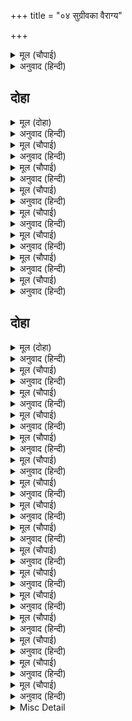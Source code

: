 +++
title = "०४ सुग्रीवका वैराग्य"

+++


<details><summary>मूल (चौपाई)</summary>

कह सुग्रीव सुनहु रघुबीरा।  
तजहु सोच मन आनहु धीरा॥  
सब प्रकार करिहउँ सेवकाई।  
जेहि बिधि मिलिहि जानकी आई॥
</details>

<details><summary>अनुवाद (हिन्दी)</summary>

सुग्रीवने कहा—हे रघुवीर! सुनिये, सोच छोड़ दीजिये और मनमें धीरज लाइये। मैं सब प्रकारसे आपकी सेवा करूँगा, जिस उपायसे जानकीजी आकर आपको मिलें॥ ४॥
</details>

## दोहा


<details><summary>मूल (दोहा)</summary>

सखा बचन सुनि हरषे कृपासिंधु बलसींव।  
कारन कवन बसहु बन मोहि कहहु सुग्रीव॥ ५॥
</details>

<details><summary>अनुवाद (हिन्दी)</summary>

कृपाके समुद्र और बलकी सीमा श्रीरामजी सखा सुग्रीवके वचन सुनकर हर्षित हुए। (और बोले—) हे सुग्रीव! मुझे बताओ, तुम वनमें किस कारण रहते हो?॥ ५॥
</details>

<details><summary>मूल (चौपाई)</summary>

नाथ बालि अरु मैं द्वौ भाई।  
प्रीति रही कछु बरनि न जाई॥  
मयसुत मायावी तेहि नाऊँ।  
आवा सो प्रभु हमरें गाऊँ॥
</details>

<details><summary>अनुवाद (हिन्दी)</summary>

(सुग्रीवने कहा—) हे नाथ! बालि और मैं दो भाई हैं। हम दोनोंमें ऐसी प्रीति थी कि वर्णन नहीं की जा सकती। हे प्रभो! मय दानवका एक पुत्र था, उसका नाम मायावी था। एक बार वह हमारे गाँवमें आया॥ १॥
</details>

<details><summary>मूल (चौपाई)</summary>

अर्ध राति पुर द्वार पुकारा।  
बाली रिपु बल सहै न पारा॥  
धावा बालि देखि सो भागा।  
मैं पुनि गयउँ बंधु सँग लागा॥
</details>

<details><summary>अनुवाद (हिन्दी)</summary>

उसने आधी रातको नगरके फाटकपर आकर पुकारा (ललकारा)। बालि शत्रुके बल (ललकार) को सह नहीं सका। वह दौड़ा, उसे देखकर मायावी भागा। मैं भी भाईके सङ्ग लगा चला गया॥ २॥
</details>

<details><summary>मूल (चौपाई)</summary>

गिरिबर गुहाँ पैठ सो जाई।  
तब बालीं मोहि कहा बुझाई॥  
परिखेसु मोहि एक पखवारा।  
नहिं आवौं तब जानेसु मारा॥
</details>

<details><summary>अनुवाद (हिन्दी)</summary>

वह मायावी एक पर्वतकी गुफामें जा घुसा। तब बालिने मुझे समझाकर कहा—तुम एक पखवाड़े (पंद्रह दिन) तक मेरी बाट देखना। यदि मैं उतने दिनोंमें न आऊँ तो जान लेना कि मैं मारा गया॥ ३॥
</details>

<details><summary>मूल (चौपाई)</summary>

मास दिवस तहँ रहेउँ खरारी।  
निसरी रुधिर धार तहँ भारी॥  
बालि हतेसि मोहि मारिहि आई।  
सिला देइ तहँ चलेउँ पराई॥
</details>

<details><summary>अनुवाद (हिन्दी)</summary>

हे खरारि! मैं वहाँ महीने भरतक रहा। वहाँ (उस गुफामेंसे) रक्तकी बड़ी भारी धारा निकली। तब (मैंने समझा कि) उसने बालिको मार डाला, अब आकर मुझे मारेगा। इसलिये मैं वहाँ (गुफाके द्वारपर) एक शिला लगाकर भाग आया॥ ४॥
</details>

<details><summary>मूल (चौपाई)</summary>

मंत्रिन्ह पुर देखा बिनु साईं।  
दीन्हेउ मोहि राज बरिआईं॥  
बाली ताहि मारि गृह आवा।  
देखि मोहि जियँ भेद बढ़ावा॥
</details>

<details><summary>अनुवाद (हिन्दी)</summary>

मन्त्रियोंने नगरको बिना स्वामी (राजा) का देखा, तो मुझको जबर्दस्ती राज्य दे दिया। बालि उसे मारकर घर आ गया। मुझे (राजसिंहासनपर) देखकर उसने जीमें भेद बढ़ाया (बहुत ही विरोध माना)। (उसने समझा कि यह राज्यके लोभसे ही गुफाके द्वारपर शिला दे आया था, जिससे मैं बाहर न निकल सकूँ; और यहाँ आकर राजा बन बैठा)॥ ५॥
</details>

<details><summary>मूल (चौपाई)</summary>

रिपु सम मोहि मारेसि अति भारी।  
हरि लीन्हेसि सर्बसु अरु नारी॥  
ताकें भय रघुबीर कृपाला।  
सकल भुवन मैं फिरेउँ बिहाला॥
</details>

<details><summary>अनुवाद (हिन्दी)</summary>

उसने मुझे शत्रुके समान बहुत अधिक मारा और मेरा सर्वस्व तथा मेरी स्त्रीको भी छीन लिया। हे कृपालु रघुवीर! मैं उसके भयसे समस्त लोकोंमें बेहाल होकर फिरता रहा॥ ६॥
</details>

<details><summary>मूल (चौपाई)</summary>

इहाँ साप बस आवत नाहीं।  
तदपि सभीत रहउँ मन माहीं॥  
सुनि सेवक दुख दीनदयाला।  
फरकि उठीं द्वै भुजा बिसाला॥
</details>

<details><summary>अनुवाद (हिन्दी)</summary>

वह शापके कारण यहाँ नहीं आता, तो भी मैं मनमें भयभीत रहता हूँ। सेवकका दुःख सुनकर दीनोंपर दया करनेवाले श्रीरघुनाथजीकी दोनों विशाल भुजाएँ फड़क उठीं॥ ७॥
</details>

## दोहा


<details><summary>मूल (दोहा)</summary>

सुनु सुग्रीव मारिहउँ बालिहि एकहिं बान।  
ब्रह्म रुद्र सरनागत गएँ न उबरिहिं प्रान॥६॥
</details>

<details><summary>अनुवाद (हिन्दी)</summary>

(उन्होंने कहा—) हे सुग्रीव! सुनो, मैं एक ही बाणसे बालिको मार डालूँगा। ब्रह्मा और रुद्रकी शरणमें जानेपर भी उसके प्राण न बचेंगे॥ ६॥
</details>

<details><summary>मूल (चौपाई)</summary>

जे न मित्र दुख होहिं दुखारी।  
तिन्हहि बिलोकत पातक भारी॥  
निज दुख गिरि सम रज करि जाना।  
मित्रक दुख रज मेरु समाना॥
</details>

<details><summary>अनुवाद (हिन्दी)</summary>

जो लोग मित्रके दुःखसे दुःखी नहीं होते, उन्हें देखनेसे ही बड़ा पाप लगता है। अपने पर्वतके समान दुःखको धूलके समान और मित्रके धूलके समान दुःखको सुमेरु (बड़े भारी पर्वत) के समान जाने॥ १॥
</details>

<details><summary>मूल (चौपाई)</summary>

जिन्ह कें असि मति सहज न आई।  
ते सठ कत हठि करत मिताई॥  
कुपथ निवारि सुपंथ चलावा।  
गुन प्रगटै अवगुनन्हि दुरावा॥
</details>

<details><summary>अनुवाद (हिन्दी)</summary>

जिन्हें स्वभावसे ही ऐसी बुद्धि प्राप्त नहीं है, वे मूर्ख हठ करके क्यों किसीसे मित्रता करते हैं? मित्रका धर्म है कि वह मित्रको बुरे मार्गसे रोककर अच्छे मार्गपर चलावे। उसके गुण प्रकट करे और अवगुणोंको छिपावे॥ २॥
</details>

<details><summary>मूल (चौपाई)</summary>

देत लेत मन संक न धरई।  
बल अनुमान सदा हित करई॥  
बिपति काल कर सतगुन नेहा।  
श्रुति कह संत मित्र गुन एहा॥
</details>

<details><summary>अनुवाद (हिन्दी)</summary>

देने-लेनेमें मनमें शंका न रखे। अपने बलके अनुसार सदा हित ही करता रहे। विपत्तिके समयमें तो सदा सौगुना स्नेह करे। वेद कहते हैं कि संत (श्रेष्ठ) मित्रके गुण (लक्षण) ये हैं॥ ३॥
</details>

<details><summary>मूल (चौपाई)</summary>

आगें कह मृदु बचन बनाई।  
पाछें अनहित मन कुटिलाई॥  
जाकर चित अहि गति सम भाई।  
अस कुमित्र परिहरेहिं भलाई॥
</details>

<details><summary>अनुवाद (हिन्दी)</summary>

जो सामने तो बना-बनाकर कोमल वचन कहता है और पीठ-पीछे बुराई करता है तथा मनमें कुटिलता रखता है—हे भाई! (इस तरह) जिसका मन साँपकी चालके समान टेढ़ा है, ऐसे कुमित्रको तो त्यागनेमें ही भलाई है॥ ४॥
</details>

<details><summary>मूल (चौपाई)</summary>

सेवक सठ नृप कृपन कुनारी।  
कपटी मित्र सूल सम चारी॥  
सखा सोच त्यागहु बल मोरें।  
सब बिधि घटब काज मैं तोरें॥
</details>

<details><summary>अनुवाद (हिन्दी)</summary>

मूर्ख सेवक, कंजूस राजा, कुलटा स्त्री और कपटी मित्र—ये चारों शूलके समान (पीड़ा देनेवाले) हैं। हे सखा! मेरे बलपर अब तुम चिन्ता छोड़ दो। मैं सब प्रकारसे तुम्हारे काम आऊँगा (तुम्हारी सहायता करूँगा)॥ ५॥
</details>

<details><summary>मूल (चौपाई)</summary>

कह सुग्रीव सुनहु रघुबीरा।  
बालि महाबल अति रनधीरा॥  
दुंदुभि अस्थि ताल देखराए।  
बिनु प्रयास रघुनाथ ढहाए॥
</details>

<details><summary>अनुवाद (हिन्दी)</summary>

सुग्रीवने कहा—हे रघुवीर! सुनिये, बालि महान् बलवान् और अत्यन्त रणधीर है। फिर सुग्रीवने श्रीरामजीको दुन्दुभि राक्षसकी हड्डियाँ और तालके वृक्ष दिखलाये। श्रीरघुनाथजीने उन्हें बिना ही परिश्रमके (आसानीसे) ढहा दिया॥ ६॥
</details>

<details><summary>मूल (चौपाई)</summary>

देखि अमित बल बाढ़ी प्रीती।  
बालि बधब इन्ह भइ परतीती॥  
बार बार नावइ पद सीसा।  
प्रभुहि जानि मन हरष कपीसा॥
</details>

<details><summary>अनुवाद (हिन्दी)</summary>

श्रीरामजीका अपरिमित बल देखकर सुग्रीवकी प्रीति बढ़ गयी और उन्हें विश्वास हो गया कि ये बालिका वध अवश्य करेंगे। वे बार-बार चरणोंमें सिर नवाने लगे। प्रभुको पहचानकर सुग्रीव मनमें हर्षित हो रहे थे॥ ७॥
</details>

<details><summary>मूल (चौपाई)</summary>

उपजा ग्यान बचन तब बोला।  
नाथ कृपाँ मन भयउ अलोला॥  
सुख संपति परिवार बड़ाई।  
सब परिहरि करिहउँ सेवकाई॥
</details>

<details><summary>अनुवाद (हिन्दी)</summary>

जब ज्ञान उत्पन्न हुआ तब वे ये वचन बोले कि हे नाथ! आपकी कृपासे अब मेरा मन स्थिर हो गया। सुख, सम्पत्ति, परिवार और बड़ाई (बड़प्पन) सबको त्यागकर मैं आपकी सेवा ही करूँगा॥ ८॥
</details>

<details><summary>मूल (चौपाई)</summary>

ए सब राम भगति के बाधक।  
कहहिं संत तव पद अवराधक॥  
सत्रु मित्र सुख दुख जग माहीं।  
मायाकृत परमारथ नाहीं॥
</details>

<details><summary>अनुवाद (हिन्दी)</summary>

क्योंकि आपके चरणोंकी आराधना करनेवाले संत कहते हैं कि ये सब (सुख-सम्पत्ति आदि) रामभक्तिके विरोधी हैं। जगत् में जितने भी शत्रु-मित्र और सुख-दुःख (आदि द्वन्द्व) हैं, सब-के-सब मायारचित हैं, परमार्थतः (वास्तवमें ) नहीं हैं॥ ९॥
</details>

<details><summary>मूल (चौपाई)</summary>

बालि परम हित जासु प्रसादा।  
मिलेहु राम तुम्ह समन बिषादा॥  
सपनें जेहि सन होइ लराई।  
जागें समुझत मन सकुचाई॥
</details>

<details><summary>अनुवाद (हिन्दी)</summary>

हे श्रीरामजी! बालि तो मेरा परम हितकारी है, जिसकी कृपासे शोकका नाश करनेवाले आप मुझे मिले; और जिसके साथ अब स्वप्नमें भी लड़ाई हो तो जागनेपर उसे समझकर मनमें संकोच होगा (कि स्वप्नमें भी मैं उससे क्यों लड़ा)॥ १०॥
</details>

<details><summary>मूल (चौपाई)</summary>

अब प्रभु कृपा करहु एहि भाँती।  
सब तजि भजनु करौं दिन राती॥  
सुनि बिराग संजुत कपि बानी।  
बोले बिहँसि रामु धनुपानी॥
</details>

<details><summary>अनुवाद (हिन्दी)</summary>

हे प्रभो! अब तो इस प्रकार कृपा कीजिये कि सब छोड़कर दिन-रात मैं आपका भजन ही करूँ। सुग्रीवकी वैराग्ययुक्त वाणी सुनकर (उसके क्षणिक वैराग्यको देखकर) हाथमें धनुष धारण करनेवाले श्रीरामजी मुसकराकर बोले—॥ ११॥
</details>

<details><summary>मूल (चौपाई)</summary>

जो कछु कहेहु सत्य सब सोई।  
सखा बचन मम मृषा न होई॥  
नट मरकट इव सबहि नचावत।  
रामु खगेस बेद अस गावत॥
</details>

<details><summary>अनुवाद (हिन्दी)</summary>

तुमने जो कुछ कहा है, वह सभी सत्य है; परन्तु हे सखा! मेरा वचन मिथ्या नहीं होता (अर्थात् बालि मारा जायगा और तुम्हें राज्य मिलेगा)। (काकभुशुण्डिजी कहते हैं कि—) हे पक्षियोंके राजा गरुड़! नट (मदारी) के बंदरकी तरह श्रीरामजी सबको नचाते हैं, वेद ऐसा कहते हैं॥ १२॥
</details>

<details><summary>मूल (चौपाई)</summary>

लै सुग्रीव संग रघुनाथा।  
चले चाप सायक गहि हाथा॥  
तब रघुपति सुग्रीव पठावा।  
गर्जेसि जाइ निकट बल पावा॥
</details>

<details><summary>अनुवाद (हिन्दी)</summary>

तदनन्तर सुग्रीवको साथ लेकर और हाथोंमें धनुष-बाण धारण करके श्रीरघुनाथजी चले। तब श्रीरघुनाथजीने सुग्रीवको बालिके पास भेजा। वह श्रीरामजीका बल पाकर बालिके निकट जाकर गरजा॥ १३॥
</details>

<details><summary>मूल (चौपाई)</summary>

सुनत बालि क्रोधातुर धावा।  
गहि कर चरन नारि समुझावा॥  
सुनु पति जिन्हहि मिलेउ सुग्रीवा।  
ते द्वौ बंधु तेज बल सींवा॥
</details>

<details><summary>अनुवाद (हिन्दी)</summary>

बालि सुनते ही क्रोधमें भरकर वेगसे दौड़ा। उसकी स्त्री ताराने चरण पकड़कर उसे समझाया कि हे नाथ! सुनिये, सुग्रीव जिनसे मिले हैं वे दोनों भाई तेज और बलकी सीमा हैं॥ १४॥
</details>

<details><summary>मूल (चौपाई)</summary>

कोसलेस सुत लछिमन रामा।  
कालहु जीति सकहिं संग्रामा॥
</details>

<details><summary>अनुवाद (हिन्दी)</summary>

वे कोसलाधीश दशरथजीके पुत्र राम और लक्ष्मण संग्राममें कालको भी जीत सकते हैं॥ १५॥
</details>

<details><summary>Misc Detail</summary>


</details>
